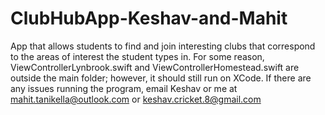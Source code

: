# ClubHubApp-Keshav-and-Mahit
App that allows students to find and join interesting clubs that correspond to the areas of interest the student types in.
For some reason, ViewControllerLynbrook.swift and ViewControllerHomestead.swift are outside the main folder; however, it should still run on XCode. If there are any issues running the program, email Keshav or me at mahit.tanikella@outlook.com or keshav.cricket.8@gmail.com
